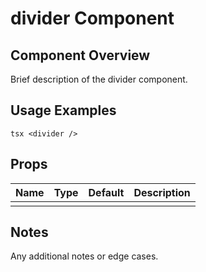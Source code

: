 # divider Component

## Component Overview

Brief description of the divider component.

## Usage Examples

`tsx
<divider />
`

## Props

| Name | Type | Default | Description |
| ---- | ---- | ------- | ----------- |
|      |      |         |             |

## Notes

Any additional notes or edge cases.
